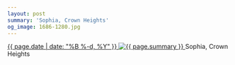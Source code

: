 ```yaml
---
layout: post
summary: 'Sophia, Crown Heights'
og_image: 1686-1280.jpg
---
```


<p>
 <time>
  <a href="/1686">
   {{ page.date | date: "%B %-d, %Y" }}
  </a>
 </time>
 <a href="/1686">
  <img alt="{{ page.summary }}" data-taken="10/16/2022" sizes="(min-width: 700px) 50vw, calc(100vw - 2rem)" src="{{ site.assets_url }}/1686-640.jpg" srcset="{{ site.assets_url }}/1686-320.jpg 320w, {{ site.assets_url }}/1686-640.jpg 640w, {{ site.assets_url }}/1686-960.jpg 960w, {{ site.assets_url }}/1686-1280.jpg 1280w"/>
 </a>
 <span>
  Sophia, Crown Heights
 </span>
</p>
